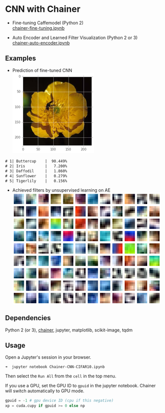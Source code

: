 # CNN with Chainer  

* Fine-tuning Caffemodel (Python 2)  
[chainer-fine-tuning.ipynb](https://github.com/masaki-y/deep-learning-with-chainer/blob/master/chainer-fine-tuning.ipynb)

* Auto Encoder and Learned Filter Visualization (Python 2 or 3)  
[chainer-auto-encoder.ipynb](https://github.com/masaki-y/deep-learning-with-chainer/blob/master/chainer-auto-encoder.ipynb)

## Examples  

* Prediction of fine-tuned CNN   
![buttercup image in dataset](/examples/finetuning-buttercup.png)
```
# 1| Buttercup    |  90.449%
# 2| Iris         |   7.200%
# 3| Daffodil     |   1.860%
# 4| Sunflower    |   0.279%
# 5| Tigerlily    |   0.156%
```

* Achieved filters by unsupervised learning on AE  
![Visualized Filters](/examples/ae-w-drop-relu-adam-epoch500.png)  

## Dependencies
Python 2 (or 3), [chainer](http://chainer.org/), jupyter, matplotlib, scikit-image, tqdm  

## Usage
Open a Jupyter's session in your browser.  
```shellsession
➜  jupyter notebook Chainer-CNN-CIFAR10.ipynb
```
Then select the `Run All` from the `cell` in the top menu.  

If you use a GPU, set the GPU ID to `gpuid` in the jupyter notebook.
Chainer will switch automatically to GPU mode.
```py
gpuid = -1 # gpu device ID (cpu if this negative)
xp = cuda.cupy if gpuid >= 0 else np  
```
